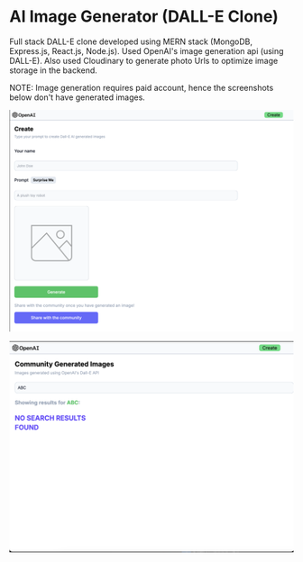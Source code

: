 # AI Image Generator (DALL-E Clone)

Full stack DALL-E clone developed using MERN stack (MongoDB, Express.js, React.js, Node.js). Used OpenAI's image generation api (using DALL-E). Also used Cloudinary to generate photo Urls to optimize image storage in the backend.

NOTE: Image generation requires paid account, hence the screenshots below don't have generated images.

![Create](./docs/dalle_clone_ss2.png)

![Home](./docs/dalle_clone_ss1.png)
